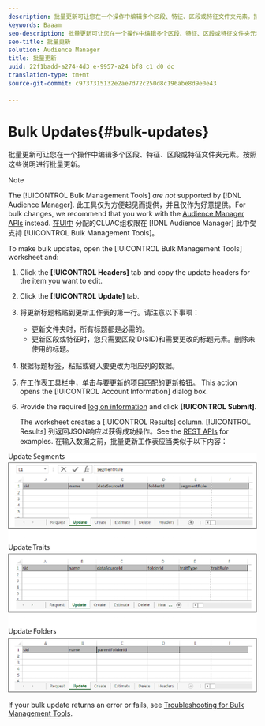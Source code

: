 ```yaml
---
description: 批量更新可让您在一个操作中编辑多个区段、特征、区段或特征文件夹元素。按照这些说明进行批量更新。
keywords: Baaam
seo-description: 批量更新可让您在一个操作中编辑多个区段、特征、区段或特征文件夹元素。按照这些说明进行批量更新。
seo-title: 批量更新
solution: Audience Manager
title: 批量更新
uuid: 22f1badd-a274-4d3 e-9957-a24 bf8 c1 d0 dc
translation-type: tm+mt
source-git-commit: c9737315132e2ae7d72c250d8c196abe8d9e0e43

---
```



# Bulk Updates{#bulk-updates}

批量更新可让您在一个操作中编辑多个区段、特征、区段或特征文件夹元素。按照这些说明进行批量更新。

<!-- 

t_bulk_updates.xml

 -->

>[!NOTE]
>
>The [!UICONTROL Bulk Management Tools] *are not* supported by [!DNL Audience Manager]. 此工具仅为方便起见而提供，并且仅作为好意提供。For bulk changes, we recommend that you work with the [Audience Manager APIs](../../api/rest-api-main/aam-api-getting-started.md) instead. [在UI中](../../features/administration/administration-overview.md) 分配的CLUAC组权限在 [!DNL Audience Manager] 此中受支持 [!UICONTROL Bulk Management Tools]。

To make bulk updates, open the [!UICONTROL Bulk Management Tools] worksheet and:

1. Click the **[!UICONTROL Headers]** tab and copy the update headers for the item you want to edit.
1. Click the **[!UICONTROL Update]** tab.
1. 将更新标题粘贴到更新工作表的第一行。请注意以下事项：

   * 更新文件夹时，所有标题都是必需的。
   * 更新区段或特征时，您只需要区段ID(SID)和需要更改的标题元素。删除未使用的标题。

1. 根据标题标签，粘贴或键入要更改为相应列的数据。
1. 在工作表工具栏中，单击与要更新的项目匹配的更新按钮。
This action opens the [!UICONTROL Account Information] dialog box.

1. Provide the required [log on information](../../reference/bulk-management-tools/bulk-management-intro.md#auth-reqs) and click **[!UICONTROL Submit]**.

   The worksheet creates a [!UICONTROL Results] column. [!UICONTROL Results] 列返回JSON响应以获得成功操作。See the [REST APIs](../../api/rest-api-main/rest-api-main.md) for examples. 在输入数据之前，批量更新工作表应当类似于以下内容：

![](assets/update.png)

If your bulk update returns an error or fails, see [Troubleshooting for Bulk Management Tools](../../reference/bulk-management-tools/bulk-troubleshooting.md).
